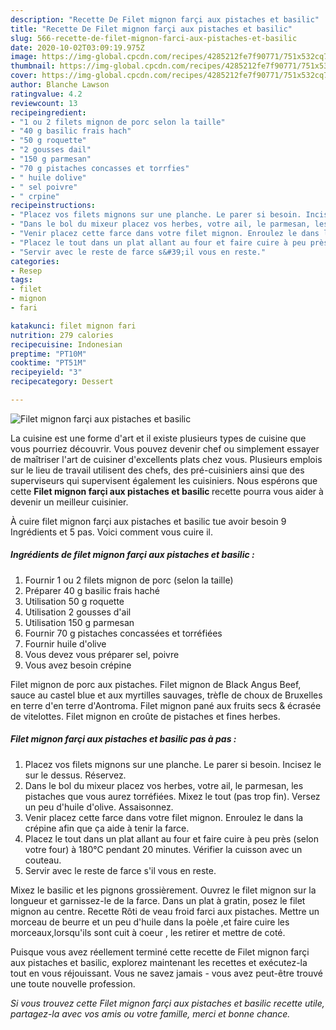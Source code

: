 ```yaml
---
description: "Recette De Filet mignon farçi aux pistaches et basilic"
title: "Recette De Filet mignon farçi aux pistaches et basilic"
slug: 566-recette-de-filet-mignon-farci-aux-pistaches-et-basilic
date: 2020-10-02T03:09:19.975Z
image: https://img-global.cpcdn.com/recipes/4285212fe7f90771/751x532cq70/filet-mignon-farci-aux-pistaches-et-basilic-photo-principale-de-la-recette.jpg
thumbnail: https://img-global.cpcdn.com/recipes/4285212fe7f90771/751x532cq70/filet-mignon-farci-aux-pistaches-et-basilic-photo-principale-de-la-recette.jpg
cover: https://img-global.cpcdn.com/recipes/4285212fe7f90771/751x532cq70/filet-mignon-farci-aux-pistaches-et-basilic-photo-principale-de-la-recette.jpg
author: Blanche Lawson
ratingvalue: 4.2
reviewcount: 13
recipeingredient:
- "1 ou 2 filets mignon de porc selon la taille"
- "40 g basilic frais hach"
- "50 g roquette"
- "2 gousses dail"
- "150 g parmesan"
- "70 g pistaches concasses et torrfies"
- " huile dolive"
- " sel poivre"
- " crpine"
recipeinstructions:
- "Placez vos filets mignons sur une planche. Le parer si besoin. Incisez le sur le dessus. Réservez."
- "Dans le bol du mixeur placez vos herbes, votre ail, le parmesan, les pistaches que vous aurez torréfiées. Mixez le tout (pas trop fin). Versez un peu d&#39;huile d&#39;olive. Assaisonnez."
- "Venir placez cette farce dans votre filet mignon. Enroulez le dans la crépine afin que ça aide à tenir la farce."
- "Placez le tout dans un plat allant au four et faire cuire à peu près (selon votre four) à 180°C pendant 20 minutes. Vérifier la cuisson avec un couteau."
- "Servir avec le reste de farce s&#39;il vous en reste."
categories:
- Resep
tags:
- filet
- mignon
- fari

katakunci: filet mignon fari 
nutrition: 279 calories
recipecuisine: Indonesian
preptime: "PT10M"
cooktime: "PT51M"
recipeyield: "3"
recipecategory: Dessert

---
```



![Filet mignon farçi aux pistaches et basilic](https://img-global.cpcdn.com/recipes/4285212fe7f90771/751x532cq70/filet-mignon-farci-aux-pistaches-et-basilic-photo-principale-de-la-recette.jpg)

La cuisine est une forme d'art et il existe plusieurs types de cuisine que vous pourriez découvrir. Vous pouvez devenir chef ou simplement essayer de maîtriser l'art de cuisiner d'excellents plats chez vous. Plusieurs emplois sur le lieu de travail utilisent des chefs, des pré-cuisiniers ainsi que des superviseurs qui supervisent également les cuisiniers. Nous espérons que cette <strong> Filet mignon farçi aux pistaches et basilic </strong> recette pourra vous aider à devenir un meilleur cuisinier.

<!--inarticleads1-->

À cuire filet mignon farçi aux pistaches et basilic tue avoir besoin 9 Ingrédients et 5 pas. Voici comment vous cuire il.

##### Ingrédients de filet mignon farçi aux pistaches et basilic :

1. Fournir 1 ou 2 filets mignon de porc (selon la taille)
1. Préparer 40 g basilic frais haché
1. Utilisation 50 g roquette
1. Utilisation 2 gousses d&#39;ail
1. Utilisation 150 g parmesan
1. Fournir 70 g pistaches concassées et torréfiées
1. Fournir  huile d&#39;olive
1. Vous devez vous préparer  sel, poivre
1. Vous avez besoin  crépine


Filet mignon de porc aux pistaches. Filet mignon de Black Angus Beef, sauce au castel blue et aux myrtilles sauvages, trèfle de choux de Bruxelles en terre d&#39;en terre d&#39;Aontroma. Filet mignon pané aux fruits secs &amp; écrasée de vitelottes. Filet mignon en croûte de pistaches et fines herbes. 

<!--inarticleads2-->

##### Filet mignon farçi aux pistaches et basilic pas à pas :

1. Placez vos filets mignons sur une planche. Le parer si besoin. Incisez le sur le dessus. Réservez.
1. Dans le bol du mixeur placez vos herbes, votre ail, le parmesan, les pistaches que vous aurez torréfiées. Mixez le tout (pas trop fin). Versez un peu d&#39;huile d&#39;olive. Assaisonnez.
1. Venir placez cette farce dans votre filet mignon. Enroulez le dans la crépine afin que ça aide à tenir la farce.
1. Placez le tout dans un plat allant au four et faire cuire à peu près (selon votre four) à 180°C pendant 20 minutes. Vérifier la cuisson avec un couteau.
1. Servir avec le reste de farce s&#39;il vous en reste.


Mixez le basilic et les pignons grossièrement. Ouvrez le filet mignon sur la longueur et garnissez-le de la farce. Dans un plat à gratin, posez le filet mignon au centre. Recette Rôti de veau froid farci aux pistaches. Mettre un morceau de beurre et un peu d&#39;huile dans la poèle ,et faire cuire les morceaux,lorsqu&#39;ils sont cuit à coeur , les retirer et mettre de coté. 

<!--inarticleads1-->

<p>
Puisque vous avez réellement terminé cette recette de Filet mignon farçi aux pistaches et basilic, explorez maintenant les recettes et exécutez-la tout en vous réjouissant. Vous ne savez jamais - vous avez peut-être trouvé une toute nouvelle profession.
</p>

<p>
<i>Si vous trouvez cette Filet mignon farçi aux pistaches et basilic recette utile, partagez-la avec vos amis ou votre famille, merci et bonne chance.</i>
</p>
